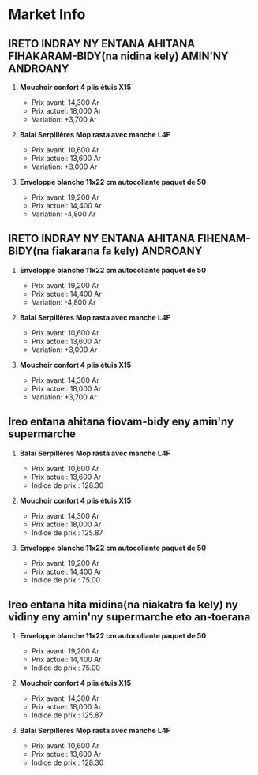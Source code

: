 # Market Info

## IRETO INDRAY NY ENTANA AHITANA FIHAKARAM-BIDY(na nidina kely) AMIN'NY ANDROANY

1. **Mouchoir confort 4 plis étuis X15**
   - Prix avant: 14,300 Ar
   - Prix actuel: 18,000 Ar
   - Variation: +3,700 Ar

2. **Balai Serpillères Mop rasta avec manche L4F**
   - Prix avant: 10,600 Ar
   - Prix actuel: 13,600 Ar
   - Variation: +3,000 Ar

3. **Enveloppe blanche 11x22 cm autocollante paquet de 50**
   - Prix avant: 19,200 Ar
   - Prix actuel: 14,400 Ar
   - Variation: -4,800 Ar

## IRETO INDRAY NY ENTANA AHITANA FIHENAM-BIDY(na fiakarana fa kely) ANDROANY

1. **Enveloppe blanche 11x22 cm autocollante paquet de 50**
   - Prix avant: 19,200 Ar
   - Prix actuel: 14,400 Ar
   - Variation: -4,800 Ar

2. **Balai Serpillères Mop rasta avec manche L4F**
   - Prix avant: 10,600 Ar
   - Prix actuel: 13,600 Ar
   - Variation: +3,000 Ar

3. **Mouchoir confort 4 plis étuis X15**
   - Prix avant: 14,300 Ar
   - Prix actuel: 18,000 Ar
   - Variation: +3,700 Ar

## Ireo entana ahitana fiovam-bidy eny amin'ny supermarche

1. **Balai Serpillères Mop rasta avec manche L4F**
   - Prix avant: 10,600 Ar
   - Prix actuel: 13,600 Ar
   - Indice de prix : 128.30

2. **Mouchoir confort 4 plis étuis X15**
   - Prix avant: 14,300 Ar
   - Prix actuel: 18,000 Ar
   - Indice de prix : 125.87

3. **Enveloppe blanche 11x22 cm autocollante paquet de 50**
   - Prix avant: 19,200 Ar
   - Prix actuel: 14,400 Ar
   - Indice de prix : 75.00

## Ireo entana hita midina(na niakatra fa kely) ny vidiny eny amin'ny supermarche eto an-toerana

1. **Enveloppe blanche 11x22 cm autocollante paquet de 50**
   - Prix avant: 19,200 Ar
   - Prix actuel: 14,400 Ar
   - Indice de prix : 75.00

2. **Mouchoir confort 4 plis étuis X15**
   - Prix avant: 14,300 Ar
   - Prix actuel: 18,000 Ar
   - Indice de prix : 125.87

3. **Balai Serpillères Mop rasta avec manche L4F**
   - Prix avant: 10,600 Ar
   - Prix actuel: 13,600 Ar
   - Indice de prix : 128.30

